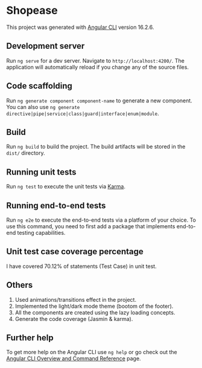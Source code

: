 # Shopease

This project was generated with [Angular CLI](https://github.com/angular/angular-cli) version 16.2.6.

## Development server

Run `ng serve` for a dev server. Navigate to `http://localhost:4200/`. The application will automatically reload if you change any of the source files.

## Code scaffolding

Run `ng generate component component-name` to generate a new component. You can also use `ng generate directive|pipe|service|class|guard|interface|enum|module`.

## Build

Run `ng build` to build the project. The build artifacts will be stored in the `dist/` directory.

## Running unit tests

Run `ng test` to execute the unit tests via [Karma](https://karma-runner.github.io).

## Running end-to-end tests

Run `ng e2e` to execute the end-to-end tests via a platform of your choice. To use this command, you need to first add a package that implements end-to-end testing capabilities.

## Unit test case coverage percentage

I have covered 70.12% of statements (Test Case) in unit test.

## Others

1) Used animations/transitions effect in the project.
2) Implemented  the light/dark mode theme (bootom of the footer).
3) All the  components are created using the lazy loading concepts.
4) Generate the code coverage (Jasmin & karma).

## Further help

To get more help on the Angular CLI use `ng help` or go check out the [Angular CLI Overview and Command Reference](https://angular.io/cli) page.
